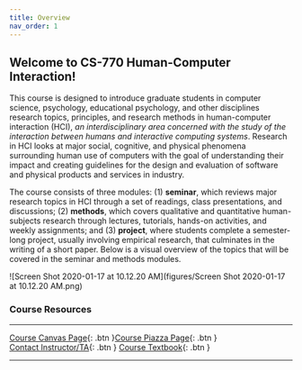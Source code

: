 ```yaml
---
title: Overview
nav_order: 1
---
```


## Welcome to CS-770 Human-Computer Interaction!

This course is designed to introduce graduate students in computer science, psychology, educational psychology, and other disciplines research topics, principles, and research methods in human-computer interaction (HCI), *an interdisciplinary area concerned with the study of the interaction between humans and interactive computing systems*. Research in HCI looks at major social, cognitive, and physical phenomena surrounding human use of computers with the goal of understanding their impact and creating guidelines for the design and evaluation of software and physical products and services in industry.

The course consists of three modules: (1) **seminar**, which reviews major research topics in HCI through a set of readings, class presentations, and discussions; (2) **methods**, which covers qualitative and quantitative human-subjects research through lectures, tutorials, hands-on activities, and weekly assignments; and (3) **project**, where students complete a semester-long project, usually involving empirical research, that culminates in the writing of a short paper. Below is a visual overview of the topics that will be covered in the seminar and methods modules.

![Screen Shot 2020-01-17 at 10.12.20 AM](figures/Screen Shot 2020-01-17 at 10.12.20 AM.png)



### Course Resources

---

<span class="fs-2">[Course Canvas Page](https://canvas.wisc.edu/courses/192620){: .btn }</span><span class="fs-2">[Course Piazza Page](http://piazza.com/wisc/spring2020/cspsychedpsych770/home){: .btn }</span> <span class="fs-2">[Contact Instructor/TA](mailto:hci-class@cs.wisc.edu){: .btn }</span> <span class="fs-2">[Course Textbook](https://wisconsin-madison.alma.exlibrisgroup.com/view/action/uresolver.do?operation=resolveService&package_service_id=14650690810002122&institutionId=2122&customerId=2120){: .btn }</span>

---